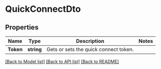 # QuickConnectDto

## Properties

Name | Type | Description | Notes
------------ | ------------- | ------------- | -------------
**Token** | **string** | Gets or sets the quick connect token. | 

[[Back to Model list]](../README.md#documentation-for-models) [[Back to API list]](../README.md#documentation-for-api-endpoints) [[Back to README]](../README.md)


